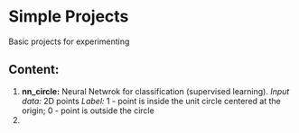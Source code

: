 # Simple Projects

Basic projects for experimenting

## Content:
1. **nn_circle:** Neural Netwrok for classification (supervised learning). 
    *Input data:* 2D points
    *Label:* 1 - point is inside the unit circle centered at the origin; 0 - point is outside the circle
2. 
